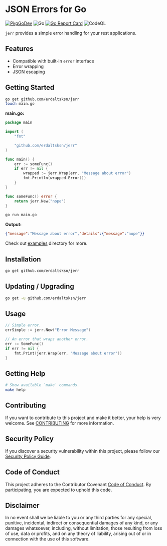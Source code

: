 # JSON Errors for Go

[![PkgGoDev](https://pkg.go.dev/badge/github.com/erdaltsksn/jerr)](https://pkg.go.dev/github.com/erdaltsksn/jerr)
![Go](https://github.com/erdaltsksn/jerr/workflows/Go/badge.svg)
[![Go Report Card](https://goreportcard.com/badge/github.com/erdaltsksn/jerr)](https://goreportcard.com/report/github.com/erdaltsksn/jerr)
![CodeQL](https://github.com/erdaltsksn/jerr/workflows/CodeQL/badge.svg)

`jerr` provides a simple error handling for your rest applications.

## Features

- Compatible with built-in `error` interface
- Error wrapping
- JSON escaping

## Getting Started

```sh
go get github.com/erdaltsksn/jerr
touch main.go
```

**main.go:**

```go
package main

import (
	"fmt"

	"github.com/erdaltsksn/jerr"
)

func main() {
	err := someFunc()
	if err != nil {
		wrapped := jerr.Wrap(err, "Message about error")
		fmt.Println(wrapped.Error())
	}
}

func someFunc() error {
	return jerr.New("nope")
}
```

```sh
go run main.go
```

**Output:**

```json
{"message":"Message about error","details":{"message":"nope"}}
```

Check out [examples](examples/simple) directory for more.

## Installation

```sh
go get github.com/erdaltsksn/jerr
```

## Updating / Upgrading

```sh
go get -u github.com/erdaltsksn/jerr
```

## Usage

```go
// Simple error.
errSimple := jerr.New("Error Message")

// An error that wraps another error.
err := SomeFunc()
if err != nil {
    fmt.Print(jerr.Wrap(err, "Message about error"))
}
```

## Getting Help

```sh
# Show available `make` commands.
make help
```

## Contributing

If you want to contribute to this project and make it better, your help is very
welcome. See [CONTRIBUTING](.github/CONTRIBUTING.md) for more information.

## Security Policy

If you discover a security vulnerability within this project, please follow our
[Security Policy Guide](.github/SECURITY.md).

## Code of Conduct

This project adheres to the Contributor Covenant [Code of Conduct](.github/CODE_OF_CONDUCT.md).
By participating, you are expected to uphold this code.

## Disclaimer

In no event shall we be liable to you or any third parties for any special,
punitive, incidental, indirect or consequential damages of any kind, or any
damages whatsoever, including, without limitation, those resulting from loss of
use, data or profits, and on any theory of liability, arising out of or in
connection with the use of this software.
